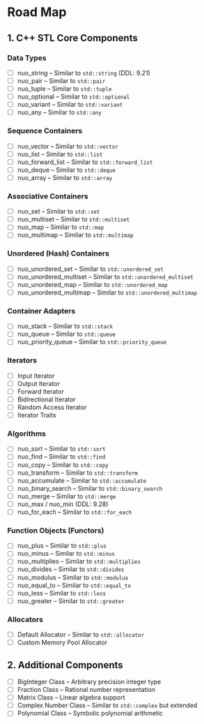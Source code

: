 # Road Map  

## 1. C++ STL Core Components  

### Data Types

- [ ] nuo_string – Similar to `std::string` (DDL: 9.21)  
- [ ] nuo_pair – Similar to `std::pair`  
- [ ] nuo_tuple – Similar to `std::tuple`  
- [ ] nuo_optional – Similar to `std::optional`  
- [ ] nuo_variant – Similar to `std::variant`  
- [ ] nuo_any – Similar to `std::any`  

### Sequence Containers

- [ ] nuo_vector – Similar to `std::vector`  
- [ ] nuo_list – Similar to `std::list`  
- [ ] nuo_forward_list – Similar to `std::forward_list`  
- [ ] nuo_deque – Similar to `std::deque`  
- [ ] nuo_array – Similar to `std::array`  

### Associative Containers

- [ ] nuo_set – Similar to `std::set`  
- [ ] nuo_multiset – Similar to `std::multiset`  
- [ ] nuo_map – Similar to `std::map`  
- [ ] nuo_multimap – Similar to `std::multimap`  

### Unordered (Hash) Containers

- [ ] nuo_unordered_set – Similar to `std::unordered_set`  
- [ ] nuo_unordered_multiset – Similar to `std::unordered_multiset`  
- [ ] nuo_unordered_map – Similar to `std::unordered_map`  
- [ ] nuo_unordered_multimap – Similar to `std::unordered_multimap`  

### Container Adapters

- [ ] nuo_stack – Similar to `std::stack`  
- [ ] nuo_queue – Similar to `std::queue`  
- [ ] nuo_priority_queue – Similar to `std::priority_queue`  

### Iterators

- [ ] Input Iterator  
- [ ] Output Iterator  
- [ ] Forward Iterator  
- [ ] Bidirectional Iterator  
- [ ] Random Access Iterator  
- [ ] Iterator Traits  

### Algorithms

- [ ] nuo_sort – Similar to `std::sort`  
- [ ] nuo_find – Similar to `std::find`  
- [ ] nuo_copy – Similar to `std::copy`  
- [ ] nuo_transform – Similar to `std::transform`  
- [ ] nuo_accumulate – Similar to `std::accumulate`  
- [ ] nuo_binary_search – Similar to `std::binary_search`  
- [ ] nuo_merge – Similar to `std::merge`  
- [ ] nuo_max / nuo_min (DDL: 9.28)  
- [ ] nuo_for_each – Similar to `std::for_each`  

### Function Objects (Functors)

- [ ] nuo_plus – Similar to `std::plus`  
- [ ] nuo_minus – Similar to `std::minus`  
- [ ] nuo_multiplies – Similar to `std::multiplies`  
- [ ] nuo_divides – Similar to `std::divides`  
- [ ] nuo_modulus – Similar to `std::modulus`  
- [ ] nuo_equal_to – Similar to `std::equal_to`  
- [ ] nuo_less – Similar to `std::less`  
- [ ] nuo_greater – Similar to `std::greater`  

### Allocators

- [ ] Default Allocator – Similar to `std::allocator`  
- [ ] Custom Memory Pool Allocator  

## 2. Additional Components

- [ ] BigInteger Class – Arbitrary precision integer type  
- [ ] Fraction Class – Rational number representation  
- [ ] Matrix Class – Linear algebra support  
- [ ] Complex Number Class – Similar to `std::complex` but extended  
- [ ] Polynomial Class – Symbolic polynomial arithmetic  